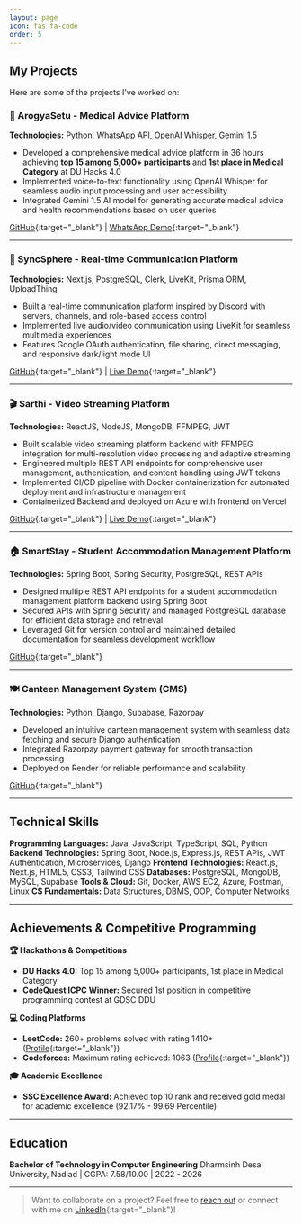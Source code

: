 ```yaml
---
layout: page
icon: fas fa-code
order: 5
---
```


## My Projects

Here are some of the projects I've worked on:

### 🏥 ArogyaSetu - Medical Advice Platform
**Technologies:** Python, WhatsApp API, OpenAI Whisper, Gemini 1.5
- Developed a comprehensive medical advice platform in 36 hours achieving **top 15 among 5,000+ participants** and **1st place in Medical Category** at DU Hacks 4.0
- Implemented voice-to-text functionality using OpenAI Whisper for seamless audio input processing and user accessibility
- Integrated Gemini 1.5 AI model for generating accurate medical advice and health recommendations based on user queries

[GitHub](https://github.com/lakhman108/DUhacks-4.0){:target="_blank"} | [WhatsApp Demo](https://wa.me/918401372294){:target="_blank"}

---

### 💬 SyncSphere - Real-time Communication Platform
**Technologies:** Next.js, PostgreSQL, Clerk, LiveKit, Prisma ORM, UploadThing
- Built a real-time communication platform inspired by Discord with servers, channels, and role-based access control
- Implemented live audio/video communication using LiveKit for seamless multimedia experiences
- Features Google OAuth authentication, file sharing, direct messaging, and responsive dark/light mode UI

[GitHub](https://github.com/lakhman108/syncsphere){:target="_blank"} | [Live Demo](https://syncsphere-self.vercel.app){:target="_blank"}

---

### 🎬 Sarthi - Video Streaming Platform
**Technologies:** ReactJS, NodeJS, MongoDB, FFMPEG, JWT
- Built scalable video streaming platform backend with FFMPEG integration for multi-resolution video processing and adaptive streaming
- Engineered multiple REST API endpoints for comprehensive user management, authentication, and content handling using JWT tokens
- Implemented CI/CD pipeline with Docker containerization for automated deployment and infrastructure management
- Containerized Backend and deployed on Azure with frontend on Vercel

[GitHub](https://github.com/lakhman108/sarthi){:target="_blank"} | [Live Demo](https://sarthi-zeta.vercel.app){:target="_blank"}

---

### 🏠 SmartStay - Student Accommodation Management Platform
**Technologies:** Spring Boot, Spring Security, PostgreSQL, REST APIs
- Designed multiple REST API endpoints for a student accommodation management platform backend using Spring Boot
- Secured APIs with Spring Security and managed PostgreSQL database for efficient data storage and retrieval
- Leveraged Git for version control and maintained detailed documentation for seamless development workflow

[GitHub](https://github.com/lakhman108/smartstay){:target="_blank"}

---

### 🍽️ Canteen Management System (CMS)
**Technologies:** Python, Django, Supabase, Razorpay
- Developed an intuitive canteen management system with seamless data fetching and secure Django authentication
- Integrated Razorpay payment gateway for smooth transaction processing
- Deployed on Render for reliable performance and scalability

[GitHub](https://github.com/lakhman108/Canteen){:target="_blank"}

---

## Technical Skills

**Programming Languages:** Java, JavaScript, TypeScript, SQL, Python
**Backend Technologies:** Spring Boot, Node.js, Express.js, REST APIs, JWT Authentication, Microservices, Django
**Frontend Technologies:** React.js, Next.js, HTML5, CSS3, Tailwind CSS
**Databases:** PostgreSQL, MongoDB, MySQL, Supabase
**Tools & Cloud:** Git, Docker, AWS EC2, Azure, Postman, Linux
**CS Fundamentals:** Data Structures, DBMS, OOP, Computer Networks

---

## Achievements & Competitive Programming

**🏆 Hackathons & Competitions**
- **DU Hacks 4.0:** Top 15 among 5,000+ participants, 1st place in Medical Category
- **CodeQuest ICPC Winner:** Secured 1st position in competitive programming contest at GDSC DDU

**💻 Coding Platforms**
- **LeetCode:** 260+ problems solved with rating 1410+ ([Profile](https://leetcode.com/u/lakhman737/){:target="_blank"})
- **Codeforces:** Maximum rating achieved: 1063 ([Profile](https://codeforces.com/profile/lakhman737){:target="_blank"})

**🎓 Academic Excellence**
- **SSC Excellence Award:** Achieved top 10 rank and received gold medal for academic excellence (92.17% - 99.69 Percentile)

---

## Education

**Bachelor of Technology in Computer Engineering**
Dharmsinh Desai University, Nadiad | CGPA: 7.58/10.00 | 2022 - 2026

---

> Want to collaborate on a project? Feel free to [reach out](mailto:luckyparmar737@gmail.com) or connect with me on [LinkedIn](https://www.linkedin.com/in/parmar-lakhman-5a876825b/){:target="_blank"}!
